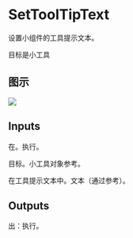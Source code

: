 # SetToolTipText

设置小组件的工具提示文本。

目标是小工具

## 图示

![]($-20221218-21365313.png)

## Inputs

在。执行。

目标。小工具对象参考。

在工具提示文本中。文本（通过参考）。  

## Outputs

出：执行。
